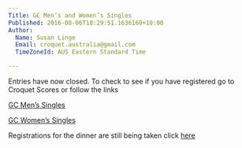 ```yaml
---
Title: GC Men’s and Women’s Singles
Published: 2016-08-06T18:29:51.1636160+10:00
Author:
  Name: Susan Linge
  Email: croquet.australia@gmail.com
  TimeZoneId: AUS Eastern Standard Time

---
```

Entries have now closed.  To check to see if you have registered go to Croquet Scores or follow the links 

[GC Men’s Singles](https://croquetscores.com/2016/gc/australian-womens-championship/entries-at-27-7-16)


[GC Women’s Singles](https://croquetscores.com/2016/gc/australian-mens-championship/entries-at-27-7-16)

Registrations for the dinner are still being taken click [here](https://croquet-australia.com.au/tournaments)
